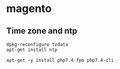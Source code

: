 # magento

## Time zone and ntp
```
dpkg-reconfigure tzdata
apt-get install ntp
```


```
apt-get -y install php7.4-fpm php7.4-cli
```
